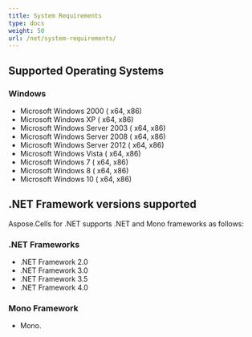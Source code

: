 ```yaml
---
title: System Requirements
type: docs
weight: 50
url: /net/system-requirements/
---
```


## **Supported Operating Systems**
### **Windows**
- Microsoft Windows 2000 ( x64, x86)
- Microsoft Windows XP ( x64, x86)
- Microsoft Windows Server 2003 ( x64, x86)
- Microsoft Windows Server 2008 ( x64, x86)
- Microsoft Windows Server 2012 ( x64, x86)
- Microsoft Windows Vista ( x64, x86)
- Microsoft Windows 7 ( x64, x86)
- Microsoft Windows 8 ( x64, x86)
- Microsoft Windows 10 ( x64, x86)
## **.NET Framework versions supported**
Aspose.Cells for .NET supports .NET and Mono frameworks as follows:
### **.NET Frameworks**
- .NET Framework 2.0
- .NET Framework 3.0
- .NET Framework 3.5
- .NET Framework 4.0
### **Mono Framework**
- Mono.
